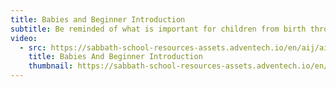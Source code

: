 ```yaml
---
title: Babies and Beginner Introduction
subtitle: Be reminded of what is important for children from birth through three years of age when it comes to setting good routines for spiritual learning.
video:
  - src: https://sabbath-school-resources-assets.adventech.io/en/aij/aij-training-videos/assets/en-aij-babies-and-beginner-introduction.mp4
    title: Babies And Beginner Introduction
    thumbnail: https://sabbath-school-resources-assets.adventech.io/en/aij/aij-training-videos/15-babies-and-beginner-introduction/cover.png
---
```

